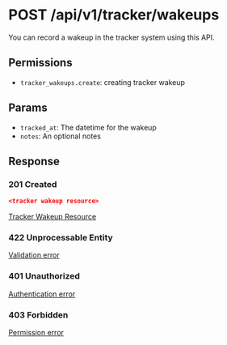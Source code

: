 # POST /api/v1/tracker/wakeups
You can record a wakeup in the tracker system using this API.


## Permissions

- `tracker_wakeups.create`: creating tracker wakeup

## Params

- `tracked_at`: The datetime for the wakeup
- `notes`: An optional notes

## Response

### 201 Created
```json
<tracker wakeup resource>
```

[Tracker Wakeup Resource](tracker_wakeup_resource.md)

### 422 Unprocessable Entity
[Validation error](../../_globals/validation-errors.md)

### 401 Unauthorized
[Authentication error](../../_globals/authentication-errors.md)

### 403 Forbidden
[Permission error](../../_globals/permission-errors.md)
